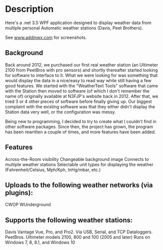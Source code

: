 # Description
Here's a .net 3.5 WPF application designed to display weather data from multiple personal Automatic weather stations (Davis, Peet Brothers).

See www.addinwx.com for screenshots.

## Background
Back around 2012, we purchased our first real weather station (an Ultimeter 2100 from PeetBros with pro sensors) and shortly thereafter started looking for software to interface to it. What we were looking for was something that would display the data in a nice/easy to read way while still having a few good features. We started with the "WeatherText Tools" software that came with the Station then moved to software (of which I don't remember the name of) originally available at N3FJP's website back in 2012. After that, we tried 3 or 4 other pieces of software before finally giving up. Our biggest complaint with the existing software was that they either didn't display the Station data very well, or the configuration was messy.

Being new to programming, I decided to try to create what I couldn’t find in other software packages. Since then, the project has grown, the program has been rewritten a couple of times, and more features have been added.

## Features
Across-the-Room visibility
Changeable background image
Connects to multiple weather stations
Selectable unit types for displaying the weather (Fahrenheit/Celsius, Mph/Kph, InHg/mbar, etc.)

## Uploads to the following weather networks (via plugins):
CWOP
WUnderground

## Supports the following weather stations:
Davis Vantage Vue, Pro, and Pro2. Via USB, Serial, and TCP Dataloggers.
PeetBros. Ultimeter models 2100, 800 and 100 (2005 and later)
Runs on Windows 7, 8, 8.1, and Windows 10
